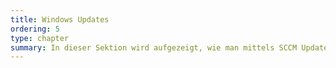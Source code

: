 ```yaml
---
title: Windows Updates
ordering: 5
type: chapter
summary: In dieser Sektion wird aufgezeigt, wie man mittels SCCM Updates verteilen kann.
---
```

